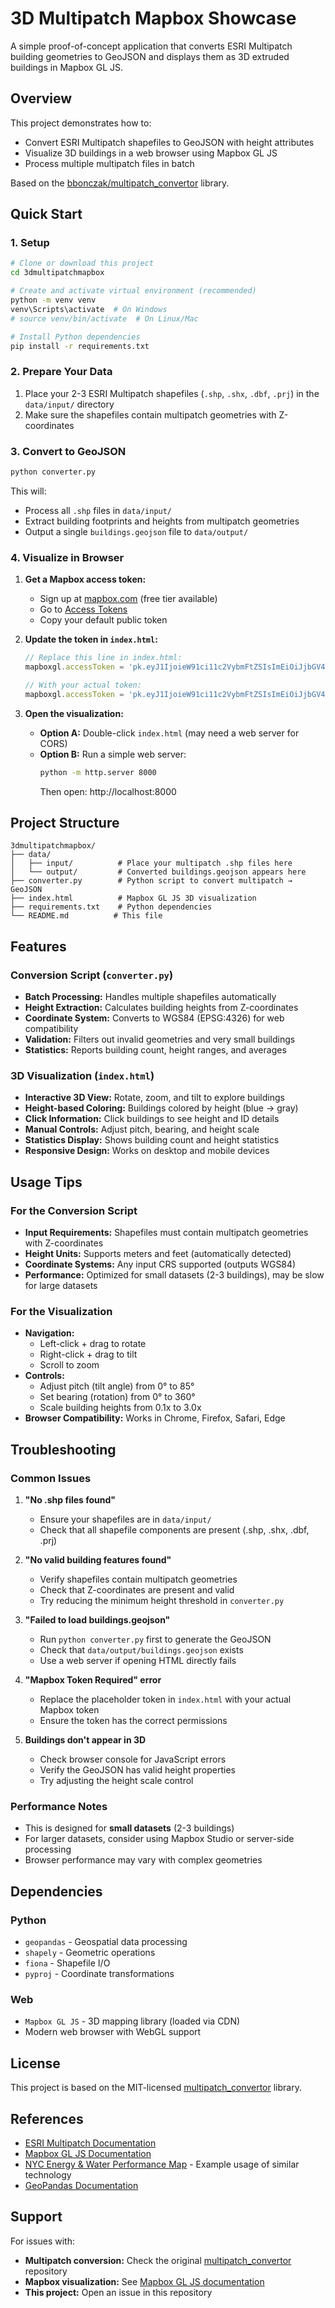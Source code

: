 # 3D Multipatch Mapbox Showcase

A simple proof-of-concept application that converts ESRI Multipatch building geometries to GeoJSON and displays them as 3D extruded buildings in Mapbox GL JS.

## Overview

This project demonstrates how to:
- Convert ESRI Multipatch shapefiles to GeoJSON with height attributes
- Visualize 3D buildings in a web browser using Mapbox GL JS
- Process multiple multipatch files in batch

Based on the [bbonczak/multipatch_convertor](https://github.com/bbonczak/multipatch_convertor) library.

## Quick Start

### 1. Setup

```bash
# Clone or download this project
cd 3dmultipatchmapbox

# Create and activate virtual environment (recommended)
python -m venv venv
venv\Scripts\activate  # On Windows
# source venv/bin/activate  # On Linux/Mac

# Install Python dependencies
pip install -r requirements.txt
```

### 2. Prepare Your Data

1. Place your 2-3 ESRI Multipatch shapefiles (`.shp`, `.shx`, `.dbf`, `.prj`) in the `data/input/` directory
2. Make sure the shapefiles contain multipatch geometries with Z-coordinates

### 3. Convert to GeoJSON

```bash
python converter.py
```

This will:
- Process all `.shp` files in `data/input/`
- Extract building footprints and heights from multipatch geometries
- Output a single `buildings.geojson` file to `data/output/`

### 4. Visualize in Browser

1. **Get a Mapbox access token:**
   - Sign up at [mapbox.com](https://www.mapbox.com/) (free tier available)
   - Go to [Access Tokens](https://account.mapbox.com/access-tokens/)
   - Copy your default public token

2. **Update the token in `index.html`:**
   ```javascript
   // Replace this line in index.html:
   mapboxgl.accessToken = 'pk.eyJ1IjoieW91ci11c2VybmFtZSIsImEiOiJjbGV4YW1wbGUifQ.YOUR_ACCESS_TOKEN_HERE';
   
   // With your actual token:
   mapboxgl.accessToken = 'pk.eyJ1IjoieW91ci11c2VybmFtZSIsImEiOiJjbGV4YW1wbGUifQ.YOUR_ACTUAL_TOKEN_HERE';
   ```

3. **Open the visualization:**
   - **Option A:** Double-click `index.html` (may need a web server for CORS)
   - **Option B:** Run a simple web server:
     ```bash
     python -m http.server 8000
     ```
     Then open: http://localhost:8000

## Project Structure

```
3dmultipatchmapbox/
├── data/
│   ├── input/          # Place your multipatch .shp files here
│   └── output/         # Converted buildings.geojson appears here
├── converter.py        # Python script to convert multipatch → GeoJSON
├── index.html          # Mapbox GL JS 3D visualization
├── requirements.txt    # Python dependencies
└── README.md          # This file
```

## Features

### Conversion Script (`converter.py`)
- **Batch Processing:** Handles multiple shapefiles automatically
- **Height Extraction:** Calculates building heights from Z-coordinates
- **Coordinate System:** Converts to WGS84 (EPSG:4326) for web compatibility
- **Validation:** Filters out invalid geometries and very small buildings
- **Statistics:** Reports building count, height ranges, and averages

### 3D Visualization (`index.html`)
- **Interactive 3D View:** Rotate, zoom, and tilt to explore buildings
- **Height-based Coloring:** Buildings colored by height (blue → gray)
- **Click Information:** Click buildings to see height and ID details
- **Manual Controls:** Adjust pitch, bearing, and height scale
- **Statistics Display:** Shows building count and height statistics
- **Responsive Design:** Works on desktop and mobile devices

## Usage Tips

### For the Conversion Script
- **Input Requirements:** Shapefiles must contain multipatch geometries with Z-coordinates
- **Height Units:** Supports meters and feet (automatically detected)
- **Coordinate Systems:** Any input CRS supported (outputs WGS84)
- **Performance:** Optimized for small datasets (2-3 buildings), may be slow for large datasets

### For the Visualization
- **Navigation:** 
  - Left-click + drag to rotate
  - Right-click + drag to tilt
  - Scroll to zoom
- **Controls:**
  - Adjust pitch (tilt angle) from 0° to 85°
  - Set bearing (rotation) from 0° to 360°
  - Scale building heights from 0.1x to 3.0x
- **Browser Compatibility:** Works in Chrome, Firefox, Safari, Edge

## Troubleshooting

### Common Issues

1. **"No .shp files found"**
   - Ensure your shapefiles are in `data/input/`
   - Check that all shapefile components are present (.shp, .shx, .dbf, .prj)

2. **"No valid building features found"**
   - Verify shapefiles contain multipatch geometries
   - Check that Z-coordinates are present and valid
   - Try reducing the minimum height threshold in `converter.py`

3. **"Failed to load buildings.geojson"**
   - Run `python converter.py` first to generate the GeoJSON
   - Check that `data/output/buildings.geojson` exists
   - Use a web server if opening HTML directly fails

4. **"Mapbox Token Required" error**
   - Replace the placeholder token in `index.html` with your actual Mapbox token
   - Ensure the token has the correct permissions

5. **Buildings don't appear in 3D**
   - Check browser console for JavaScript errors
   - Verify the GeoJSON has valid height properties
   - Try adjusting the height scale control

### Performance Notes
- This is designed for **small datasets** (2-3 buildings)
- For larger datasets, consider using Mapbox Studio or server-side processing
- Browser performance may vary with complex geometries

## Dependencies

### Python
- `geopandas` - Geospatial data processing
- `shapely` - Geometric operations
- `fiona` - Shapefile I/O
- `pyproj` - Coordinate transformations

### Web
- `Mapbox GL JS` - 3D mapping library (loaded via CDN)
- Modern web browser with WebGL support

## License

This project is based on the MIT-licensed [multipatch_convertor](https://github.com/bbonczak/multipatch_convertor) library.

## References

- [ESRI Multipatch Documentation](https://support.esri.com/en/white-paper/1483)
- [Mapbox GL JS Documentation](https://docs.mapbox.com/mapbox-gl-js/)
- [NYC Energy & Water Performance Map](https://energy.cusp.nyu.edu/) - Example usage of similar technology
- [GeoPandas Documentation](https://geopandas.org/)

## Support

For issues with:
- **Multipatch conversion:** Check the original [multipatch_convertor](https://github.com/bbonczak/multipatch_convertor) repository
- **Mapbox visualization:** See [Mapbox GL JS documentation](https://docs.mapbox.com/mapbox-gl-js/)
- **This project:** Open an issue in this repository
